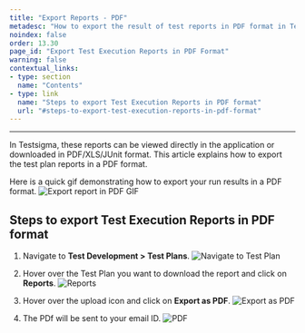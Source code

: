 ```yaml
---
title: "Export Reports - PDF"
metadesc: "How to export the result of test reports in PDF format in Testsigma"
noindex: false
order: 13.30
page_id: "Export Test Execution Reports in PDF Format"
warning: false
contextual_links:
- type: section
  name: "Contents"
- type: link
  name: "Steps to export Test Execution Reports in PDF format"
  url: "#steps-to-export-test-execution-reports-in-pdf-format"
---
```


---

In Testsigma, these reports can be viewed directly in the application or downloaded in PDF/XLS/JUnit format. This article explains how to export the test plan reports in a PDF format. 

Here is a quick gif demonstrating how to export your run results in a PDF format. 
![Export report in PDF GIF](https://s3.amazonaws.com/static-docs.testsigma.com/new_images/projects/applications/PDFreports.gif)

## **Steps to export Test Execution Reports in PDF format**
1. Navigate to **Test Development > Test Plans**. 
![Navigate to Test Plan](https://s3.amazonaws.com/static-docs.testsigma.com/new_images/projects/applications/testplannavigation.png)

2. Hover over the Test Plan you want to download the report and click on **Reports**.
![Reports](https://s3.amazonaws.com/static-docs.testsigma.com/new_images/projects/applications/clickonreports.png)

3. Hover over the upload icon and click on **Export as PDF**.
![Export as PDF](https://s3.amazonaws.com/static-docs.testsigma.com/new_images/projects/applications/pdfdropdown.png)

4. The PDf will be sent to your email ID.
![PDF](https://s3.amazonaws.com/static-docs.testsigma.com/new_images/projects/applications/PDFexport.png)